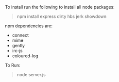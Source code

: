To install run the following to install all node packages:

> npm install express dirty hbs jerk showdown

npm dependencies are:

 * connect
 * mime
 * gently
 * irc-js
 * coloured-log

To Run:

> node server.js
